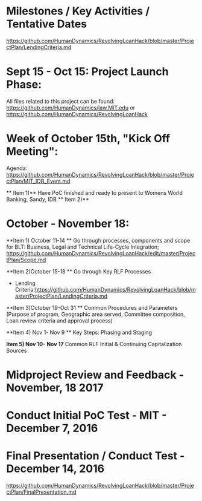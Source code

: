 # Milestones / Key Activities / Tentative Dates

https://github.com/HumanDynamics/RevolvingLoanHack/blob/master/ProjectPlan/LendingCriteria.md

# Sept 15 - Oct 15: Project Launch Phase: 

All files related to this project can be found: https://github.com/HumanDynamics/law.MIT.edu or https://github.com/HumanDynamics/RevolvingLoanHack


# Week of October 15th, "Kick Off Meeting":

Agenda: https://github.com/HumanDynamics/RevolvingLoanHack/blob/master/ProjectPlan/MIT_IDB_Event.md

** Item 1)** Have PoC finished and ready to present to Womens World Banking, Sandy, IDB
** Item 2)**

# October - November 18:
 
**Item 1) October 11-14 **  Go through processes, components and scope for BLT: Business, Legal and Technical Life-Cycle Integration; https://github.com/HumanDynamics/RevolvingLoanHack/edit/master/ProjectPlan/Scope.md 

**Item 2)October 15-18 ** Go through Key RLF Processes
* Lending Criteria:https://github.com/HumanDynamics/RevolvingLoanHack/blob/master/ProjectPlan/LendingCriteria.md

**Item 3)October 19-Oct 31 ** Common Procedures and Parameters (Purpose of program, Geographic area served, Committee composition, Loan review criteria and approval process) 

**Item 4) Nov 1- Nov 9 **  Key Steps: Phasing and Staging 

**Item 5) Nov 10- Nov 17** Common RLF Initial & Continuing Capitalization Sources 

# Midproject Review and Feedback - November, 18 2017

# Conduct Initial PoC Test - MIT - December 7, 2016

# Final Presentation / Conduct Test - December 14, 2016

https://github.com/HumanDynamics/RevolvingLoanHack/blob/master/ProjectPlan/FinalPresentation.md

